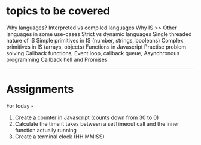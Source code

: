 # topics to be covered
Why languages?
Interpreted vs compiled languages
Why IS >> Other languages in some use-cases
Strict vs dynamic languages
Single threaded nature of IS
Simple primitives in IS (number, strings, booleans)
Complex primitives in IS (arrays, objects)
Functions in Javascript Practise problem solving
Callback functions, Event loop, callback queue, Asynchronous programming
Callback hell and Promises

-----------------------
# Assignments
For today -
1. ﻿﻿﻿Create a counter in Javascript (counts down from 30 to 0)
2. ﻿﻿﻿Calculate the time it takes between a setTimeout call and the inner function actually running
3. ﻿﻿﻿Create a terminal clock (HH:MM:SS)
